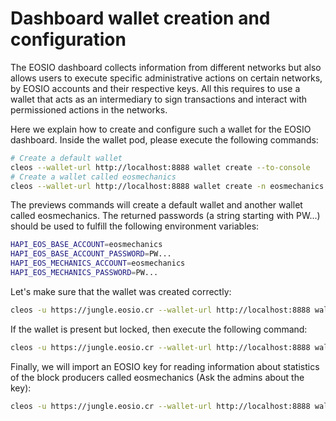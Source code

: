 # Dashboard wallet creation and configuration

The EOSIO dashboard collects information from different networks but also
allows users to execute specific administrative actions on certain networks,
by EOSIO accounts and their respective keys. All this requires to use a 
wallet that acts as an intermediary to sign transactions and interact with
permissioned actions in the networks.

Here we explain how to create and configure such a wallet for the EOSIO
dashboard. Inside the wallet pod, please execute the following commands:

```bash
# Create a default wallet
cleos --wallet-url http://localhost:8888 wallet create --to-console
# Create a wallet called eosmechanics
cleos --wallet-url http://localhost:8888 wallet create -n eosmechanics --to-console
```

The previews commands will create a default wallet and another wallet called
eosmechanics. The returned passwords (a string starting with PW...) should be
used to fulfill the following environment variables:

```bash
HAPI_EOS_BASE_ACCOUNT=eosmechanics
HAPI_EOS_BASE_ACCOUNT_PASSWORD=PW...
HAPI_EOS_MECHANICS_ACCOUNT=eosmechanics
HAPI_EOS_MECHANICS_PASSWORD=PW...
```

Let's make sure that the wallet was created correctly:

```bash
cleos -u https://jungle.eosio.cr --wallet-url http://localhost:8888 wallet list
```

If the wallet is present but locked, then execute the following command:

```bash
cleos -u https://jungle.eosio.cr --wallet-url http://localhost:8888 wallet unlock -n eosmechanics
```

Finally, we will import an EOSIO key for reading information about statistics of the block
producers called eosmechanics (Ask the admins about the key):

```bash
cleos -u https://jungle.eosio.cr --wallet-url http://localhost:8888 wallet import -n eosmechanics
```
